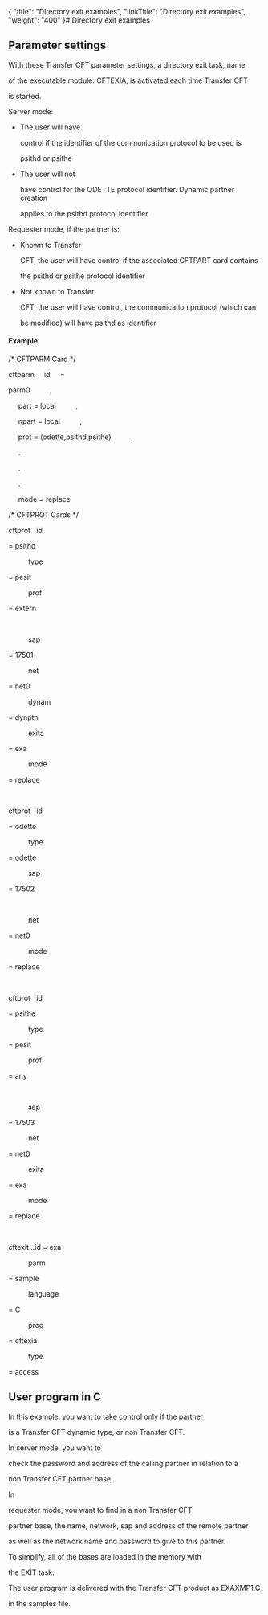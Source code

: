 {
    "title": "Directory exit examples",
    "linkTitle": "Directory exit examples",
    "weight": "400"
}# <span id="Title"></span>Directory exit examples



## <span id="Parameter_Settings"></span>Parameter settings



With these <span>Transfer CFT</span> parameter settings, a directory exit task, name

of the executable module: CFTEXIA, is activated each time Transfer CFT

is started.



Server mode:



-   The user will have

    control if the identifier of the communication protocol to be used is

    psithd or psithe

-   The user will not

    have control for the ODETTE protocol identifier. Dynamic partner creation

    applies to the psithd protocol identifier



Requester mode, if the partner is:



-   Known to Transfer

    CFT, the user will have control if the associated CFTPART card contains

    the psithd or psithe protocol identifier

-   Not known to Transfer

    CFT, the user will have control, the communication protocol (which can

    be modified) will have psithd as identifier



#### Example



/\* CFTPARM Card \*/  

  

cftparm     id     =    

parm0          ,  

     part = local          ,  

     npart = local          ,  

     prot = (odette,psithd,psithe)          ,  

     .  

     .  

     .  

     mode = replace  

  

/\* CFTPROT Cards \*/  

  

cftprot   id

= psithd



          type

= pesit



          prof

= extern



       



          sap

= 17501



          net

= net0



          dynam

= dynptn



          exita

= exa



          mode

= replace



 



cftprot   id

= odette



          type

= odette



          sap

= 17502



 



          net

= net0



          mode

= replace



 



cftprot   id

= psithe



          type

= pesit



          prof

= any



       



          sap

= 17503



          net

= net0



          exita

= exa



          mode

= replace



 



cftexit ..id = exa



          parm

= sample



          language

= C



          prog

= cftexia



          type

= access



## <span id="User_program_in_C"></span>User program in C



In this example, you want to take control only if the partner

is a <span>Transfer CFT</span> dynamic type, or non <span>Transfer CFT</span>.



In server mode, you want to

check the password and address of the calling partner in relation to a

non <span>Transfer CFT</span> partner base.



In

requester mode, you want to find in a non <span>Transfer CFT</span>

partner base, the name, network, sap and address of the remote partner

as well as the network name and password to give to this partner.



To simplify, all of the bases are loaded in the memory with

the EXIT task.



The user program is delivered with the <span>Transfer CFT</span> product as EXAXMP1.C

in the samples file.

